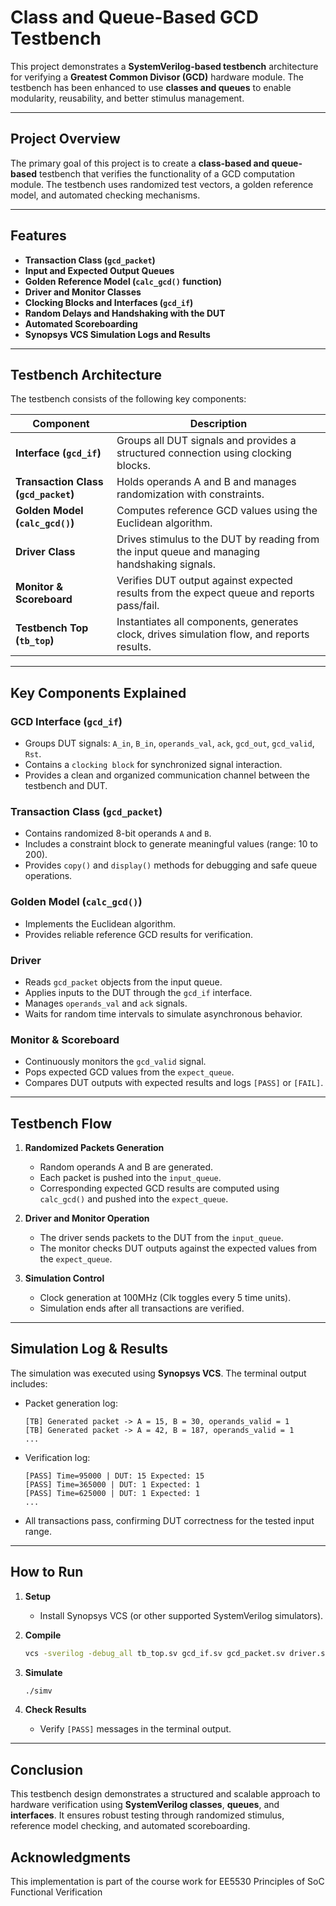 # Class and Queue-Based GCD Testbench

This project demonstrates a **SystemVerilog-based testbench** architecture for verifying a **Greatest Common Divisor (GCD)** hardware module. The testbench has been enhanced to use **classes and queues** to enable modularity, reusability, and better stimulus management.

---

## Project Overview

The primary goal of this project is to create a **class-based and queue-based** testbench that verifies the functionality of a GCD computation module. The testbench uses randomized test vectors, a golden reference model, and automated checking mechanisms.

---

## Features

-  **Transaction Class (`gcd_packet`)**
-  **Input and Expected Output Queues**
-  **Golden Reference Model (`calc_gcd()` function)**
-  **Driver and Monitor Classes**
-  **Clocking Blocks and Interfaces (`gcd_if`)**
-  **Random Delays and Handshaking with the DUT**
-  **Automated Scoreboarding**
-  **Synopsys VCS Simulation Logs and Results**

---

## Testbench Architecture

The testbench consists of the following key components:

| Component            | Description                                                                                   |
|----------------------|-----------------------------------------------------------------------------------------------|
| **Interface (`gcd_if`)**      | Groups all DUT signals and provides a structured connection using clocking blocks.         |
| **Transaction Class (`gcd_packet`)** | Holds operands A and B and manages randomization with constraints.                      |
| **Golden Model (`calc_gcd()`)** | Computes reference GCD values using the Euclidean algorithm.                              |
| **Driver Class**     | Drives stimulus to the DUT by reading from the input queue and managing handshaking signals.  |
| **Monitor & Scoreboard** | Verifies DUT output against expected results from the expect queue and reports pass/fail.     |
| **Testbench Top (`tb_top`)** | Instantiates all components, generates clock, drives simulation flow, and reports results. |

---

## Key Components Explained

### GCD Interface (`gcd_if`)

- Groups DUT signals: `A_in`, `B_in`, `operands_val`, `ack`, `gcd_out`, `gcd_valid`, `Rst`.
- Contains a `clocking block` for synchronized signal interaction.
- Provides a clean and organized communication channel between the testbench and DUT.

### Transaction Class (`gcd_packet`)

- Contains randomized 8-bit operands `A` and `B`.
- Includes a constraint block to generate meaningful values (range: 10 to 200).
- Provides `copy()` and `display()` methods for debugging and safe queue operations.

### Golden Model (`calc_gcd()`)

- Implements the Euclidean algorithm.
- Provides reliable reference GCD results for verification.

### Driver

- Reads `gcd_packet` objects from the input queue.
- Applies inputs to the DUT through the `gcd_if` interface.
- Manages `operands_val` and `ack` signals.
- Waits for random time intervals to simulate asynchronous behavior.

### Monitor & Scoreboard

- Continuously monitors the `gcd_valid` signal.
- Pops expected GCD values from the `expect_queue`.
- Compares DUT outputs with expected results and logs `[PASS]` or `[FAIL]`.

---

## Testbench Flow

1. **Randomized Packets Generation**
   - Random operands A and B are generated.
   - Each packet is pushed into the `input_queue`.
   - Corresponding expected GCD results are computed using `calc_gcd()` and pushed into the `expect_queue`.

2. **Driver and Monitor Operation**
   - The driver sends packets to the DUT from the `input_queue`.
   - The monitor checks DUT outputs against the expected values from the `expect_queue`.

3. **Simulation Control**
   - Clock generation at 100MHz (Clk toggles every 5 time units).
   - Simulation ends after all transactions are verified.

---

## Simulation Log & Results

The simulation was executed using **Synopsys VCS**. The terminal output includes:

- Packet generation log:
  ```
  [TB] Generated packet -> A = 15, B = 30, operands_valid = 1
  [TB] Generated packet -> A = 42, B = 187, operands_valid = 1
  ...
  ```

- Verification log:
  ```
  [PASS] Time=95000 | DUT: 15 Expected: 15
  [PASS] Time=365000 | DUT: 1 Expected: 1
  [PASS] Time=625000 | DUT: 1 Expected: 1
  ...
  ```

- All transactions pass, confirming DUT correctness for the tested input range.

---

## How to Run

1. **Setup**
   - Install Synopsys VCS (or other supported SystemVerilog simulators).

2. **Compile**
   ```bash
   vcs -sverilog -debug_all tb_top.sv gcd_if.sv gcd_packet.sv driver.sv monitor.sv calc_gcd.sv top_module.sv
   ```

3. **Simulate**
   ```bash
   ./simv
   ```

4. **Check Results**
   - Verify `[PASS]` messages in the terminal output.

---

## Conclusion
This testbench design demonstrates a structured and scalable approach to hardware verification using **SystemVerilog classes**, **queues**, and **interfaces**. It ensures robust testing through randomized stimulus, reference model checking, and automated scoreboarding.


## Acknowledgments
This implementation is part of the course work for EE5530 Principles of SoC Functional Verification

